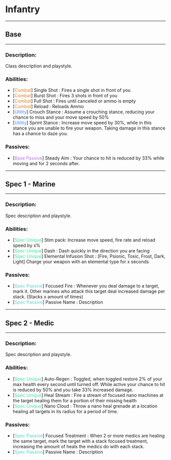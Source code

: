 # Infantry

---
## Base
---

### Description:

Class description and playstyle.

### Abilities:

- [<span style="color:#db8437">Combat</span>] Single Shot : Fires a single shot in front of you
- [<span style="color:#db8437">Combat</span>] Burst Shot : Fires 3 shots in front of you
- [<span style="color:#db8437">Combat</span>] Full Shot : Fires until canceled or ammo is empty
- [<span style="color:#db8437">Combat</span>] Reload : Reloads Ammo
- [<span style="color:#4b88fa">Utility</span>] Crouch Stance : Assume a crouching stance, reducing your chance to miss and  your move speed by 50%
- [<span style="color:#4b88fa">Utility</span>] Sprint Stance : Increase move speed by 30%, while in this stance you are unable to fire your weapon. Taking damage in this stance has a chance to daze you.

### Passives:

- [<span style="color:#b677e0">Base Passive</span>] Steady Aim : Your chance to hit is reduced by 33% while moving and for 2 seconds after.

---
## Spec 1 - Marine
---

### Description:

Spec description and playstyle.

### Abilities:

- [<span style="color:#43e097">Spec Unique</span>] Stim pack: Increase move speed, fire rate and reload speed by x%
- [<span style="color:#43e097">Spec Unique</span>] Dash : Dash quickly in the direction you are facing
- [<span style="color:#43e097">Spec Unique</span>] Elemental Infusion Shot : [Fire, Psionic, Toxic, Frost, Dark, Light] Charge your weapon with an elemental type for x seconds

### Passives:

- [<span style="color:#63cece">Spec Passive</span>] Focused Fire : Whenever you deal damage to a target, mark it. Other marines who attack this target deal increased damage per stack. (Stacks x amount of times)
- [<span style="color:#63cece">Spec Passive</span>] Passive Name : Description

---
## Spec 2 - Medic
---

### Description:

Spec description and playstyle.

### Abilities:

- [<span style="color:#43e097">Spec Unique</span>] Auto-Regen : Toggled, when toggled restore 2% of your max health every second until turned off. While active your chance to hit is reduced by 50% and you take 33% increased damage.
- [<span style="color:#43e097">Spec Unique</span>] Heal Stream : Fire a stream of focused nano machines at the target healing them for a portion of their missing health
- [<span style="color:#43e097">Spec Unique</span>] Nano Cloud : Throw a nano heal grenade at a location healing all targets in its radius for a period of time.

### Passives:

- [<span style="color:#63cece">Spec Passive</span>] Focused Treatment : When 2 or more medics are healing the same target, mark the target with a stack focused treatment, increasing the amount of heals the medics do with each stack.
- [<span style="color:#63cece">Spec Passive</span>] Passive Name : Description
